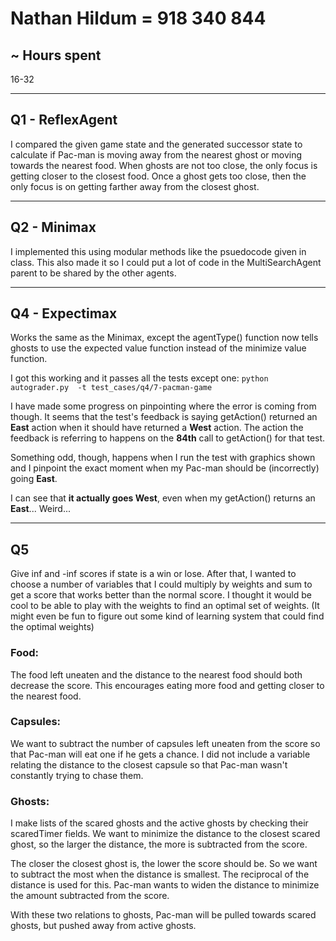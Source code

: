 # Nathan Hildum = 918 340 844

## ~ Hours spent

16-32

---
## Q1 - ReflexAgent
I compared the given game state and the generated successor state to calculate if Pac-man is moving away from the nearest ghost or moving towards the nearest food. When ghosts are not too close, the only focus is getting closer to the closest food. Once a ghost gets too close, then the only focus is on getting farther away from the closest ghost.

---
## Q2 - Minimax
I implemented this using modular methods like the psuedocode given in class. This also made it so I could put a lot of code in the MultiSearchAgent parent to be shared by the other agents.

---
## Q4 - Expectimax
Works the same as the Minimax, except the agentType() function now tells ghosts to use the expected value function instead of the minimize value function.

I got this working and it passes all the tests except one:
`python autograder.py  -t test_cases/q4/7-pacman-game `

I have made some progress on pinpointing where the error is coming from though. It seems that the test's feedback is saying getAction() returned an **East** action when it should have returned a **West** action. The action the feedback is referring to happens on the **84th** call to getAction() for that test.

Something odd, though, happens when I run the test with graphics shown and I pinpoint the exact moment when my Pac-man should be (incorrectly) going **East**.

I can see that **it actually goes West**, even when my getAction() returns an **East**... Weird...

---
## Q5
Give inf and -inf scores if state is a win or lose. After that, I wanted
to choose a number of variables that I could multiply by weights and sum
to get a score that works better than the normal score. I thought it would
be cool to be able to play with the weights to find an optimal set of weights. (It might even be fun to figure out some kind of learning system that could find the optimal weights)

### Food:
The food left uneaten and the distance to the nearest food should
both decrease the score. This encourages eating more food and getting closer to
the nearest food.

### Capsules:
We want to subtract the number of capsules left uneaten from the score
so that Pac-man will eat one if he gets a chance. I did not include a variable relating
the distance to the closest capsule so that Pac-man wasn't constantly trying to chase them.

### Ghosts:
I make lists of the scared ghosts and the active ghosts by checking their scaredTimer fields. We want to minimize the distance to the closest scared ghost, so the larger the distance, the more is subtracted from the score.

The closer the closest ghost is, the lower the score should be. So we want to subtract the most when the distance is smallest. The reciprocal of the distance is used for this. Pac-man wants to widen the distance to minimize the amount subtracted from the score.

With these two relations to ghosts, Pac-man will be pulled towards scared ghosts,
but pushed away from active ghosts.